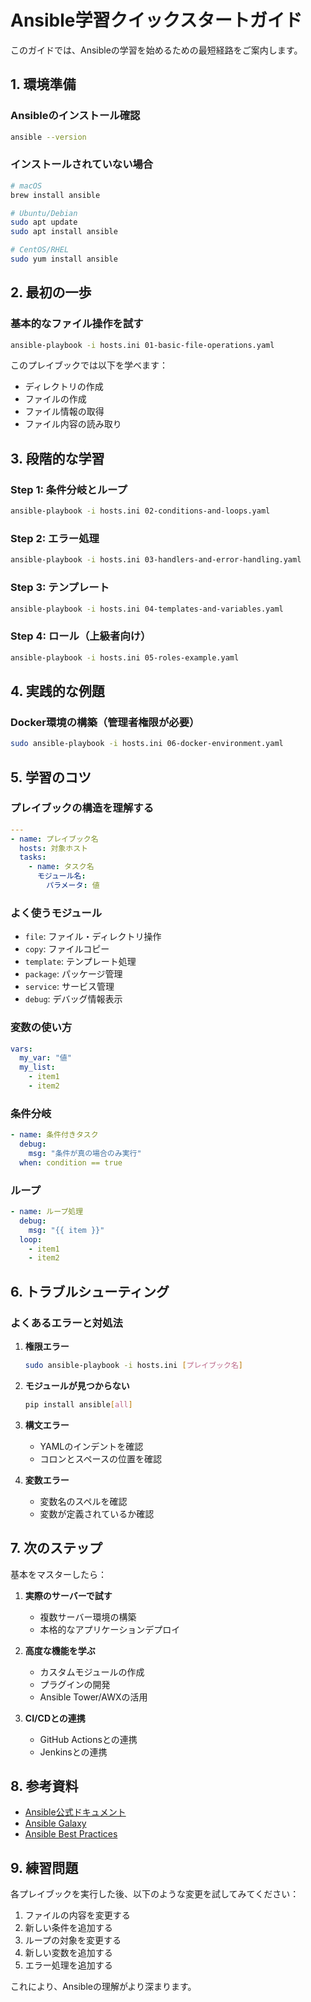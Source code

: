 # Ansible学習クイックスタートガイド

このガイドでは、Ansibleの学習を始めるための最短経路をご案内します。

## 1. 環境準備

### Ansibleのインストール確認
```bash
ansible --version
```

### インストールされていない場合
```bash
# macOS
brew install ansible

# Ubuntu/Debian
sudo apt update
sudo apt install ansible

# CentOS/RHEL
sudo yum install ansible
```

## 2. 最初の一歩

### 基本的なファイル操作を試す
```bash
ansible-playbook -i hosts.ini 01-basic-file-operations.yaml
```

このプレイブックでは以下を学べます：
- ディレクトリの作成
- ファイルの作成
- ファイル情報の取得
- ファイル内容の読み取り

## 3. 段階的な学習

### Step 1: 条件分岐とループ
```bash
ansible-playbook -i hosts.ini 02-conditions-and-loops.yaml
```

### Step 2: エラー処理
```bash
ansible-playbook -i hosts.ini 03-handlers-and-error-handling.yaml
```

### Step 3: テンプレート
```bash
ansible-playbook -i hosts.ini 04-templates-and-variables.yaml
```

### Step 4: ロール（上級者向け）
```bash
ansible-playbook -i hosts.ini 05-roles-example.yaml
```

## 4. 実践的な例題

### Docker環境の構築（管理者権限が必要）
```bash
sudo ansible-playbook -i hosts.ini 06-docker-environment.yaml
```

## 5. 学習のコツ

### プレイブックの構造を理解する
```yaml
---
- name: プレイブック名
  hosts: 対象ホスト
  tasks:
    - name: タスク名
      モジュール名:
        パラメータ: 値
```

### よく使うモジュール
- `file`: ファイル・ディレクトリ操作
- `copy`: ファイルコピー
- `template`: テンプレート処理
- `package`: パッケージ管理
- `service`: サービス管理
- `debug`: デバッグ情報表示

### 変数の使い方
```yaml
vars:
  my_var: "値"
  my_list:
    - item1
    - item2
```

### 条件分岐
```yaml
- name: 条件付きタスク
  debug:
    msg: "条件が真の場合のみ実行"
  when: condition == true
```

### ループ
```yaml
- name: ループ処理
  debug:
    msg: "{{ item }}"
  loop:
    - item1
    - item2
```

## 6. トラブルシューティング

### よくあるエラーと対処法

1. **権限エラー**
   ```bash
   sudo ansible-playbook -i hosts.ini [プレイブック名]
   ```

2. **モジュールが見つからない**
   ```bash
   pip install ansible[all]
   ```

3. **構文エラー**
   - YAMLのインデントを確認
   - コロンとスペースの位置を確認

4. **変数エラー**
   - 変数名のスペルを確認
   - 変数が定義されているか確認

## 7. 次のステップ

基本をマスターしたら：

1. **実際のサーバーで試す**
   - 複数サーバー環境の構築
   - 本格的なアプリケーションデプロイ

2. **高度な機能を学ぶ**
   - カスタムモジュールの作成
   - プラグインの開発
   - Ansible Tower/AWXの活用

3. **CI/CDとの連携**
   - GitHub Actionsとの連携
   - Jenkinsとの連携

## 8. 参考資料

- [Ansible公式ドキュメント](https://docs.ansible.com/)
- [Ansible Galaxy](https://galaxy.ansible.com/)
- [Ansible Best Practices](https://docs.ansible.com/ansible/latest/user_guide/playbooks_best_practices.html)

## 9. 練習問題

各プレイブックを実行した後、以下のような変更を試してみてください：

1. ファイルの内容を変更する
2. 新しい条件を追加する
3. ループの対象を変更する
4. 新しい変数を追加する
5. エラー処理を追加する

これにより、Ansibleの理解がより深まります。 